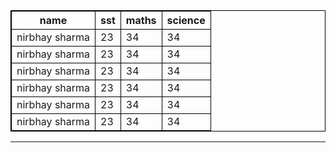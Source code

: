 |name|sst|maths|science|
|---|---|---|---|
|nirbhay sharma|23|34|34|
|nirbhay sharma|23|34|34|
|nirbhay sharma|23|34|34|
|nirbhay sharma|23|34|34|
|nirbhay sharma|23|34|34|
|nirbhay sharma|23|34|34|





---


<style> 

*{
  margin:0px;
  padding:0px;
}

table, th, td {
  border: 0.1px solid black;
  border-collapse: collapse;
}

</style>

<script type="text/javascript" src="http://cdn.mathjax.org/mathjax/latest/MathJax.js?config=TeX-AMS-MML_HTMLorMML"></script>
<script type="text/x-mathjax-config">
    MathJax.Hub.Config({ tex2jax: {inlineMath: [['$', '$']]}, messageStyle: "none" });
</script>
